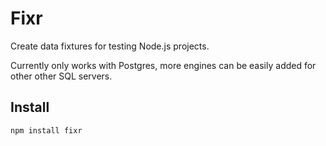 # Fixr

Create data fixtures for testing Node.js projects.

Currently only works with Postgres, more engines can be easily added for other
other SQL servers.

## Install

```
npm install fixr
```
